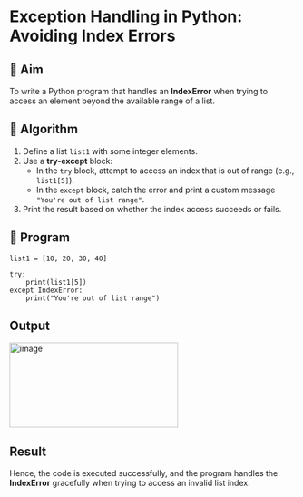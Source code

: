 # Exception Handling in Python: Avoiding Index Errors

## 🎯 Aim
To write a Python program that handles an **IndexError** when trying to access an element beyond the available range of a list.

## 🧠 Algorithm
1. Define a list `list1` with some integer elements.
2. Use a **try-except** block:
   - In the `try` block, attempt to access an index that is out of range (e.g., `list1[5]`).
   - In the `except` block, catch the error and print a custom message `"You're out of list range"`.
3. Print the result based on whether the index access succeeds or fails.

## 🧾 Program
```
list1 = [10, 20, 30, 40]

try:
    print(list1[5])
except IndexError:
    print("You're out of list range")
```

## Output

<img width="297" height="150" alt="image" src="https://github.com/user-attachments/assets/93dc5aa0-8814-460c-99a3-4234d1d09a3b" />

## Result

Hence, the code is executed successfully, and the program handles the **IndexError** gracefully when trying to access an invalid list index.
